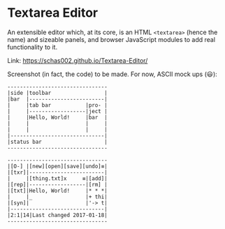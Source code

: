 # Textarea Editor
An extensible editor which, at its core, is an HTML `<textarea>` (hence the name) and sizeable panels, and browser JavaScript modules to add real functionality to it.

Link: https://schas002.github.io/Textarea-Editor/

Screenshot (in fact, the code) to be made. For now, ASCII mock ups (:smiley:):
```
--------------------------------
|side |toolbar                 |
|bar  |------------------------|
|     |tab bar           |pro- |
|     |------------------|ject |
|     |Hello, World!     |bar  |
|     |                  |     |
|     |                  |     |
|------------------------------|
|status bar                    |
--------------------------------
```

```
--------------------------------
|[O-] |[new][open][save][undo]≡|
|[txr]|------------------------|
|     |[thing.txt]x     ≡|[add]|
|[rep]|------------------|[rm] |
|[txt]|Hello, World!     |* * *|
|     |_                 |+ thi|
|[syn]|                  |'-> t|
|------------------------------|
|2:1|14|Last changed 2017-01-18|
--------------------------------
```
